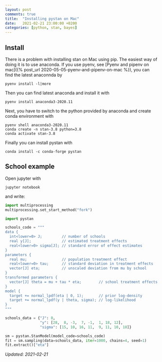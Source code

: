 ```yaml
---
layout: post
comments: true
title:  "Installing pystan on Mac"
date:   2021-02-21 23:00:00 +0200
categories: [python, stan, bayes]
---
```


## Install

There is a problem with installing stan on Mac using pip. The easiest way of doing it is to use anaconda. If you use pyenv, see
[Pyenv and pipenv on mac]({% post_url 2020-05-05-pyenv-and-pipenv-on-mac %}), you can find the latest anaconnda by

``` shell
pyenv install -l|more
```

Then you can find latest anaconda and install it with

``` shell
pyenv install anaconda3-2020.11
```

Next, you have to switch to the python provided by anaconda and create conda environment with


``` shell
pyenv shell anaconda3-2020.11
conda create -n stan-3.8 python=3.8
conda activate stan-3.8
```

Finally you can install pystan with 

``` shell
conda install -c conda-forge pystan
```

## School example

Open jupyter with

``` shell
jupyter notebook
```

and write:

``` python
import multiprocessing
multiprocessing.set_start_method("fork")

import pystan

schools_code = """
data {
  int<lower=0> J;         // number of schools
  real y[J];              // estimated treatment effects
  real<lower=0> sigma[J]; // standard error of effect estimates
}
parameters {
  real mu;                // population treatment effect
  real<lower=0> tau;      // standard deviation in treatment effects
  vector[J] eta;          // unscaled deviation from mu by school
}
transformed parameters {
  vector[J] theta = mu + tau * eta;        // school treatment effects
}
model {
  target += normal_lpdf(eta | 0, 1);       // prior log-density
  target += normal_lpdf(y | theta, sigma); // log-likelihood
}
"""

schools_data = {"J": 8,
                "y": [28,  8, -3,  7, -1,  1, 18, 12],
                "sigma": [15, 10, 16, 11,  9, 11, 10, 18]}

sm = pystan.StanModel(model_code=schools_code)
fit = sm.sampling(data=schools_data, iter=1000, chains=4, seed=1)
fit.extract()["eta"]
```

_Updated: 2021-02-21_
